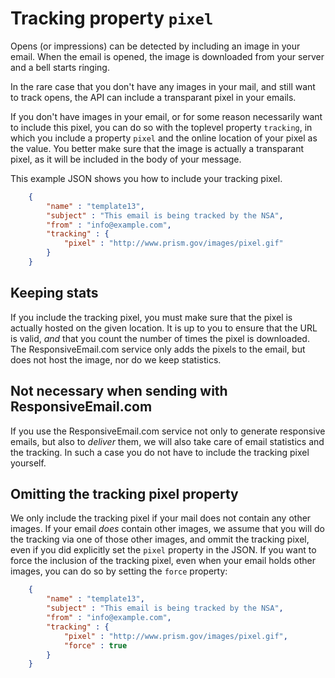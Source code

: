 # Tracking property `pixel`

Opens (or impressions) can be detected by including an image in your email.
When the email is opened, the image is downloaded from your server and a
bell starts ringing. 

In the rare case that you don't have any images in your mail, and still
want to track opens, the API can include a transparant pixel in your emails.  

If you don't have images in your email, or for some reason necessarily
want to include this pixel, you can do so with the toplevel property
`tracking`, in which you include a property `pixel` and the online location
of your pixel as the value. You better make sure that the image is actually
a transparant pixel, as it will be included in the body of your message.  

This example JSON shows you how to include your tracking pixel.
````json
    {
        "name" : "template13",
        "subject" : "This email is being tracked by the NSA",
        "from" : "info@example.com",
        "tracking" : {
            "pixel" : "http://www.prism.gov/images/pixel.gif"
        }
    }
````
## Keeping stats

If you include the tracking pixel, you must make sure that the pixel
is actually hosted on the given location. It is up to you to ensure
that the URL is valid, _and_ that you count the number of times the
pixel is downloaded. The ResponsiveEmail.com service only adds the
pixels to the email, but does not host the image, nor do we keep
statistics.

## Not necessary when sending with ResponsiveEmail.com

If you use the ResponsiveEmail.com service not only to generate responsive
emails, but also to _deliver_ them, we will also take care of email
statistics and the tracking. In such a case you do not have to include
the tracking pixel yourself.

## Omitting the tracking pixel property

We only include the tracking pixel if your mail does not contain any
other images. If your email _does_ contain other images, we assume that
you will do the tracking via one of those other images, and ommit the
tracking pixel, even if you did explicitly set the `pixel` property in
the JSON. If you want to force the inclusion of the tracking pixel,
even when your email holds other images, you can do so by setting
the `force` property:
````json
    {
        "name" : "template13",
        "subject" : "This email is being tracked by the NSA",
        "from" : "info@example.com",
        "tracking" : {
            "pixel" : "http://www.prism.gov/images/pixel.gif",
            "force" : true
        }
    }
````
